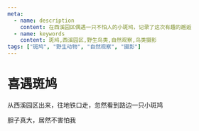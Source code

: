```yaml
---
meta:
  - name: description
    content: 在西溪园区偶遇一只不怕人的小斑鸠，记录了这次有趣的邂逅
  - name: keywords
    content: 斑鸠,西溪园区,野生鸟类,自然观察,鸟类摄影
tags: ["斑鸠", "野生动物", "自然观察", "摄影"]
---
```


# 喜遇斑鸠

从西溪园区出来，往地铁口走，忽然看到路边一只小斑鸠

<ImgView title="斑鸠" url="https://2.z.wiki/autoupload/20231125/zi2V.2282X1712-image.png" />

<ImgView title="斑鸠" url="https://2.z.wiki/autoupload/20231125/liP4.2282X1712-image.png" />

胆子真大，居然不害怕我

<ImgView title="斑鸠" url="https://2.z.wiki/autoupload/20231125/m44P.2282X1712-image.png" />

<ImgView title="斑鸠" url="https://7.z.wiki/autoupload/20231125/ApX4.2282X1712-image.png" />
